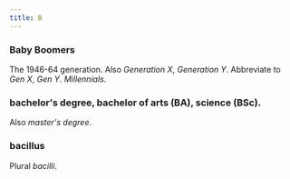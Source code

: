 ```yaml
---
title: B
---
```


### Baby Boomers

The 1946-64 generation. Also _Generation X_, _Generation Y_. Abbreviate to _Gen X_, _Gen Y_. _Millennials_.

### bachelor's degree, bachelor of arts (BA), science (BSc).

Also _master's degree_.

### bacillus

Plural _bacilli_.